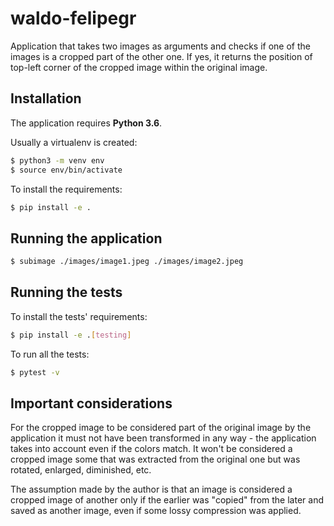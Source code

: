 # waldo-felipegr
Application that takes two images as arguments and checks if one of the images
 is a cropped part of the other one. If yes, it returns the position of top-left
 corner of the cropped image within the original image.

## Installation
The application requires **Python 3.6**.

Usually a virtualenv is created:
```sh
$ python3 -m venv env
$ source env/bin/activate
```

To install the requirements:
```sh
$ pip install -e .
```

## Running the application
```sh
$ subimage ./images/image1.jpeg ./images/image2.jpeg
```

## Running the tests
To install the tests' requirements:
```sh
$ pip install -e .[testing]
```

To run all the tests:
```sh
$ pytest -v
```

## Important considerations
For the cropped image to be considered part of the original image by the application
 it must not have been transformed in any way - the application takes into account even
 if the colors match. It won't be considered a cropped image some that was extracted
 from the original one but was rotated, enlarged, diminished, etc.
 
 The assumption made by the author is that an image is considered a cropped image
 of another only if the earlier was "copied" from the later and saved as another
 image, even if some lossy compression was applied.
